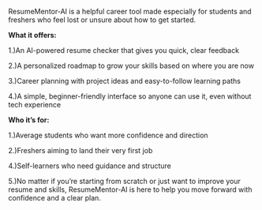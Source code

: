 ResumeMentor-AI is a helpful career tool made especially for students and freshers who feel lost or unsure about how to get started.

**What it offers:**

1.)An AI-powered resume checker that gives you quick, clear feedback

2.)A personalized roadmap to grow your skills based on where you are now

3.)Career planning with project ideas and easy-to-follow learning paths

4.)A simple, beginner-friendly interface so anyone can use it, even without tech experience

**Who it’s for:**

1.)Average students who want more confidence and direction

2.)Freshers aiming to land their very first job

4.)Self-learners who need guidance and structure

5.)No matter if you’re starting from scratch or just want to improve your resume and skills, ResumeMentor-AI is here to help you move forward with confidence and a clear plan.
